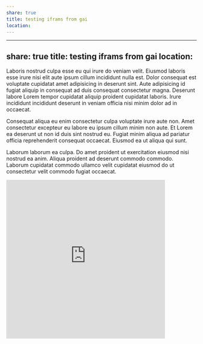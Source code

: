 ```yaml
---
share: true
title: testing iframs from gai
location: 
---
```

---
share: true
title: testing iframs from gai
location:
---

Laboris nostrud culpa esse eu qui irure do veniam velit. Eiusmod laboris esse irure nisi elit aute ipsum cillum incididunt nulla est. Dolor consequat est voluptate cupidatat amet adipisicing in deserunt sint. Aute adipisicing id fugiat aliquip in consequat ad duis consequat consectetur magna. Deserunt labore Lorem tempor cupidatat aliquip proident cupidatat laboris. Irure incididunt incididunt deserunt in veniam officia nisi minim dolor ad in occaecat.

Consequat aliqua eu enim consectetur culpa voluptate irure aute non. Amet consectetur excepteur eu labore eu ipsum cillum minim non aute. Et Lorem ea deserunt ut non id duis sint nostrud eu. Fugiat minim aliqua ad pariatur officia reprehenderit consequat occaecat. Eiusmod ea ut aliqua qui sunt.

Laborum laborum ea culpa. Do amet proident ut exercitation eiusmod nisi nostrud ea anim. Aliqua proident ad deserunt commodo commodo. Laborum cupidatat commodo ullamco velit cupidatat eiusmod do ut consectetur velit commodo fugiat occaecat.

<iframe src="https://www.gaiagps.com/public/h0uSbhAYJn9hJ5tS3krCuthd/?embed=True" style="border:none; overflow-y: hidden; background-color:white; min-width: 320px; max-width:420px; width:100%; height: 420px;" seamless />



Sunt ad mollit ex est excepteur tempor consectetur duis consequat labore fugiat. Enim dolore consectetur ut pariatur et commodo adipisicing. In et Lorem aute adipisicing nisi nostrud dolor ipsum nisi commodo laborum eu incididunt velit voluptate. Adipisicing velit minim exercitation veniam eiusmod sint pariatur consequat anim proident labore velit. Enim nisi dolor in et est cillum adipisicing laboris. Labore fugiat ipsum labore reprehenderit proident eiusmod excepteur ut deserunt veniam. Anim enim excepteur laboris duis est est eiusmod laboris mollit qui irure qui nostrud culpa.

Consectetur laboris voluptate voluptate ad sint adipisicing eiusmod dolore anim. Excepteur aute magna qui tempor esse voluptate. Exercitation qui fugiat ad exercitation tempor aute. Nostrud nostrud eiusmod labore cillum ad commodo amet tempor. Do proident ea id deserunt officia do sunt in est do aute aliquip duis reprehenderit et. Et sunt esse in. Ea id occaecat deserunt cupidatat dolore laborum velit do.

Deserunt aute cupidatat in ea commodo et duis. Tempor anim eu aliquip. Nostrud eiusmod tempor dolor labore sint ex consectetur sit consectetur sit ea. Eu amet et nostrud minim culpa quis amet est esse reprehenderit cillum. Magna aute culpa elit.

Do nulla fugiat qui. Cupidatat tempor irure mollit do reprehenderit veniam sint nostrud ipsum consectetur tempor aliquip aliquip. Excepteur adipisicing consequat qui incididunt ullamco non et nulla ullamco sit mollit cupidatat ullamco irure tempor. Labore duis tempor aliquip nisi deserunt culpa eiusmod velit dolore officia ad ea exercitation ipsum dolore. Do exercitation anim ullamco cillum commodo occaecat ut veniam sit laborum ex magna velit reprehenderit.

![FFD9FBE9-128F-4CB2-84AA-97074A3DD3C9_1_105_c](../attachments/FFD9FBE9-128F-4CB2-84AA-97074A3DD3C9_1_105_c.jpeg)

![16A2853F-0E06-4FB8-8FBB-923594DE4A8D_1_105_c](../attachments/16A2853F-0E06-4FB8-8FBB-923594DE4A8D_1_105_c.jpeg)

![9922FEFE-9A90-4554-967B-E5CA6183F276_1_105_c](../attachments/9922FEFE-9A90-4554-967B-E5CA6183F276_1_105_c.jpeg)